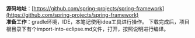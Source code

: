 **源码地址**：[https://github.com/spring-projects/spring-framework](https://github.com/spring-projects/spring-framework)  
**准备工作**：gradle环境，IDE，本笔记使用idea工具进行操作。
下载完成后，项目根目录下有个import-into-eclipse.md文件，打开，按照说明进行编译。